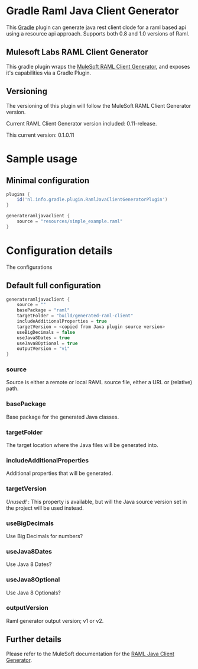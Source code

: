 # Gradle Raml Java Client Generator
This [Gradle](https://docs.gradle.org/current/userguide/userguide.html) plugin can generate java rest client clode for a raml based api using a resource api approach. 
Supports both 0.8 and 1.0 versions of Raml.

## Mulesoft Labs RAML Client Generator
This gradle plugin wraps the [MuleSoft RAML Client Generator](https://github.com/mulesoft-labs/raml-java-client-generator), 
and exposes it's capabilities via a Gradle Plugin.

## Versioning
The versioning of this plugin will follow the MuleSoft RAML Client Generator version.

Current RAML Client Generator version included: 0.11-release.

This current version: 0.1.0.11

# Sample usage

## Minimal configuration 
```groovy
plugins {
    id('nl.info.gradle.plugin.RamlJavaClientGeneratorPlugin')
}

generateramljavaclient {
    source = "resources/simple_example.raml"
}        
```

# Configuration details
The configurations 

## Default full configuration
```groovy
generateramljavaclient {
    source = ""
    basePackage = "raml"
    targetFolder = "build/generated-raml-client"
    includeAdditionalProperties = true
    targetVersion = <copied from Java plugin source version>
    useBigDecimals = false
    useJava8Dates = true
    useJava8Optional = true
    outputVersion = "v1"
}        
```

### source
Source is either a remote or local RAML source file, either a URL or (relative) path.

### basePackage
Base package for the generated Java classes.

### targetFolder
The target location where the Java files will be generated into.

### includeAdditionalProperties
Additional properties that will be generated.

### targetVersion
_Unused!_ :
This property is available, but will the Java source version set in the project will be used instead.

### useBigDecimals
Use Big Decimals for numbers?

### useJava8Dates
Use Java 8 Dates?

### useJava8Optional
Use Java 8 Optionals?

### outputVersion
Raml generator output version; v1 or v2.

## Further details
Please refer to the MuleSoft documentation for the [RAML Java Client Generator](https://github.com/mulesoft-labs/raml-java-client-generator).
